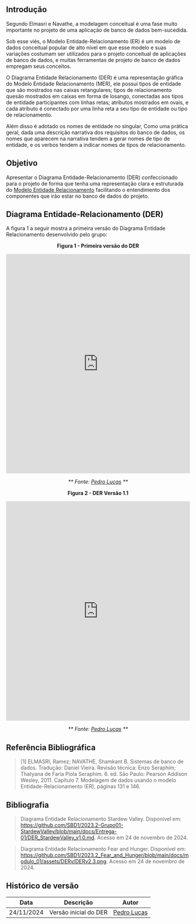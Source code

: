 ## Introdução
Segundo Elmasri e Navathe, a modelagem conceitual é uma fase muito importante no projeto de uma aplicação de banco de dados bem-sucedida.

Sob esse viés, o Modelo Entidade-Relacionamento (ER) é um modelo de dados conceitual popular de alto nível em que esse modelo e suas variações costumam ser utilizados para o projeto conceitual de aplicações de banco de dados, e muitas ferramentas de projeto de banco de dados empregam seus conceitos.

O Diagrama Entidade Relacionamento (DER) é uma representação gráfica do Modelo Entidade Relacionamento (MER), ele possui tipos de entidade que são mostrados nas caixas retangulares; tipos de relacionamento quesão mostrados em caixas em forma de losango, conectadas aos tipos de entidade participantes com linhas retas; atributos mostrados em ovais, e cada atributo é conectado por uma linha reta a seu tipo de entidade ou tipo de relacionamento.

Além disso é adotado os nomes de entidade no singular, Como uma prática geral, dada uma descrição narrativa dos requisitos do banco de dados, os nomes que aparecem na narrativa tendem a gerar nomes de tipo de entidade, e os verbos tendem a indicar nomes de tipos de relacionamento.

## Objetivo
Apresentar o Diagrama Entidade-Relacionamento (DER) confeccionado para o projeto de forma que tenha uma representação clara e estruturada do [Modelo Entidade Relacionamento]() facilitando o entendimento dos componentes que irão estar no banco de dados do projeto.

## Diagrama Entidade-Relacionamento (DER)
A figura 1 a seguir mostra a primeira versão do Diagrama Entidade Relacionamento desenvolvido pelo grupo:

<center>

**Figura 1 - Primeira versão do DER**

<iframe 
    frameborder="0" 
    width="100%" 
    height="600px" 
    src="https://viewer.diagrams.net/?tags=%7B%7D&lightbox=1&highlight=0000ff&edit=_blank&layers=1&nav=1#Uhttps%3A%2F%2Fdrive.google.com%2Fuc%3Fid%3D1IY94sIUTh1pMHKPSnjLbu7Q5a9m6m4tW%26export%3Ddownload">
</iframe>

_** Fonte: [Pedro Lucas](https://github.com/lucasdray) **_

</center>


<center>

**Figura 2 - DER Versão 1.1**

<iframe 
    frameborder="0" 
    width="100%" 
    height="600px" 
    src="https://viewer.diagrams.net/?tags=%7B%7D&lightbox=1&highlight=0000ff&edit=_blank&layers=1&nav=1&title=DER%20V1.1#Uhttps%3A%2F%2Fdrive.google.com%2Fuc%3Fid%3D1gXPT85k_hdsABKSYvHnIu5JwqM4PP0p4%26export%3Ddownload">
</iframe>

_** Fonte: [Pedro Lucas](https://github.com/lucasdray) **_

</center>


## Referência Bibliográfica

> [1] ELMASRI, Ramez; NAVATHE, Shamkant B. Sistemas de banco de dados. Tradução: Daniel Vieira. Revisão técnica: Enzo Seraphim; Thatyana de Faria Piola Seraphim. 6. ed. São Paulo: Pearson Addison Wesley, 2011. Capítulo 7. Modelagem de dados usando o modelo Entidade-Relacionamento (ER), páginas 131 e 146.

## Bibliografia

> Diagrama Entidade Relacionamento Stardew Valley. Disponível em: https://github.com/SBD1/2023.2-Grupo01-StardewValley/blob/main/docs/Entrega-01/DER_StardewValley_v1.0.md. Acesso em 24 de novembro de 2024.

> Diagrama Entidade Relacionamento Fear and Hunger. Disponível em: https://github.com/SBD1/2023.2_Fear_and_Hunger/blob/main/docs/modulo_01/assets/DERv/DERv2.3.png. Acesso em 24 de novembro de 2024.

## Histórico de versão

| Data       | Descrição             | Autor                                       |
| ---------- | --------------------- | ------------------------------------------- |
| 24/11/2024 | Versão inicial do DER | [Pedro Lucas](https://github.com/lucasdray) |